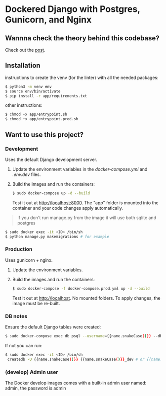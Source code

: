 # Dockered Django with Postgres, Gunicorn, and Nginx

## Wannna check the theory behind this codebase?

Check out the [post](https://testdriven.io/dockerizing-django-with-postgres-gunicorn-and-nginx).

## Installation
instructions to create the venv (for the linter) with all the needed packages:
```sh
$ python3 -m venv env
$ source env/bin/activate
$ pip install -r app/requirements.txt
```
other instructions:
```sh
$ chmod +x app/entrypoint.sh
$ chmod +x app/entrypoint.prod.sh
```

## Want to use this project?

### Development

Uses the default Django development server.

1. Update the environment variables in the *docker-compose.yml* and *.env.dev* files.
1. Build the images and run the containers:

    ```sh
    $ sudo docker-compose up -d --build
    ```

    Test it out at [http://localhost:8000](http://localhost:8000). The "app" folder is mounted into the container and your code changes apply automatically.

> If you don't run manage.py from the image it will use both sqlite and postgres
```sh
$ sudo docker exec -it <ID> /bin/sh
$ python manage.py makemigrations # for example
```

### Production

Uses gunicorn + nginx.

1. Update the environment variables.
1. Build the images and run the containers:

    ```sh
    $ sudo docker-compose -f docker-compose.prod.yml up -d --build
    ```

    Test it out at [http://localhost](http://localhost). No mounted folders. To apply changes, the image must be re-built.

### DB notes
Ensure the default Django tables were created:
```sh
$ sudo docker-compose exec db psql --username={{name.snakeCase()}} --dbname={{name.snakeCase()}}_dev # or {{name.snakeCase()}}_prod
```
If not you can run:
```sh
$ sudo docker exec -it <ID> /bin/sh
 createdb -U {{name.snakeCase()}} {{name.snakeCase()}}_dev # or {{name.snakeCase()}}_prod
```

### (develop) Admin user
The Docker develop images comes with a built-in admin user named: admin, the password is admin
